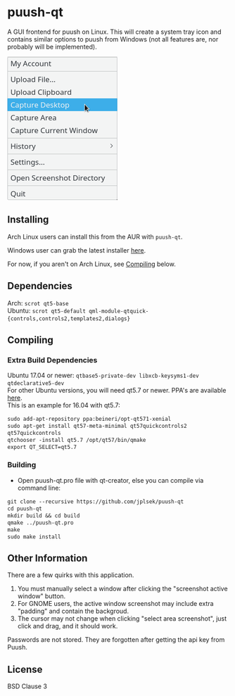 puush-qt
========
A GUI frontend for puush on Linux. This will create a system tray icon and contains similar options to puush from Windows (not all features are, nor probably will be implemented).

![Screenshot](screenshot.png)

## Installing
Arch Linux users can install this from the AUR with `puush-qt`.  

Windows user can grab the latest installer [here](https://github.com/jplsek/puush-qt/releases).

For now, if you aren't on Arch Linux, see [Compiling](#compiling) below.

## Dependencies
Arch: `scrot qt5-base`  
Ubuntu: `scrot qt5-default qml-module-qtquick-{controls,controls2,templates2,dialogs}`

## Compiling
### Extra Build Dependencies
Ubuntu 17.04 or newer: `qtbase5-private-dev libxcb-keysyms1-dev qtdeclarative5-dev`  
For other Ubuntu versions, you will need qt5.7 or newer. PPA's are available [here](https://launchpad.net/~beineri/+ppa-packages).  
This is an example for 16.04 with qt5.7:

```
sudo add-apt-repository ppa:beineri/opt-qt571-xenial
sudo apt-get install qt57-meta-minimal qt57quickcontrols2 qt57quickcontrols
qtchooser -install qt5.7 /opt/qt57/bin/qmake
export QT_SELECT=qt5.7
```

### Building

* Open puush-qt.pro file with qt-creator, else you can compile via command line:

```
git clone --recursive https://github.com/jplsek/puush-qt  
cd puush-qt  
mkdir build && cd build  
qmake ../puush-qt.pro  
make  
sudo make install
```

## Other Information
There are a few quirks with this application.  
1. You must manually select a window after clicking the "screenshot active window" button.  
2. For GNOME users, the active window screenshot may include extra "padding" and contain the backgroud.  
3. The cursor may not change when clicking "select area screenshot", just  click and drag, and it should work.

Passwords are not stored. They are forgotten after getting the api key from Puush.

## License
BSD Clause 3
